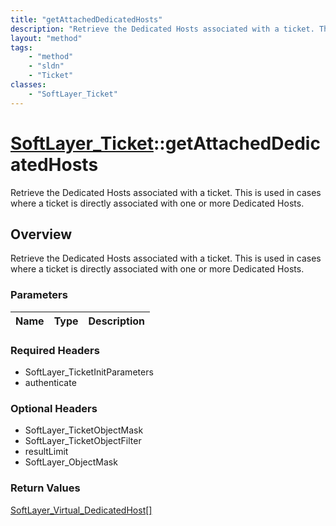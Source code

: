 ```yaml
---
title: "getAttachedDedicatedHosts"
description: "Retrieve the Dedicated Hosts associated with a ticket. This is used in cases where a ticket is directly associated with... "
layout: "method"
tags:
    - "method"
    - "sldn"
    - "Ticket"
classes:
    - "SoftLayer_Ticket"
---
```

# [SoftLayer_Ticket](/reference/services/SoftLayer_Ticket)::getAttachedDedicatedHosts

Retrieve the Dedicated Hosts associated with a ticket. This is used in cases where a ticket is directly associated with one or more Dedicated Hosts.


## Overview 
Retrieve the Dedicated Hosts associated with a ticket. This is used in cases where a ticket is directly associated with one or more Dedicated Hosts.

### Parameters 
|Name | Type | Description |
| --- | --- | --- |


### Required Headers
* SoftLayer_TicketInitParameters
* authenticate

### Optional Headers
* SoftLayer_TicketObjectMask
* SoftLayer_TicketObjectFilter
* resultLimit
* SoftLayer_ObjectMask

### Return Values
<a href='/reference/datatypes/SoftLayer_Virtual_DedicatedHost'>SoftLayer_Virtual_DedicatedHost[] </a>

